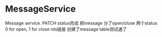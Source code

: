 # MessageService
Message service.
PATCH status完成 把message 分了open/close 两个status 0 for open, 1 for close
rds链接 创建了message table测试通了

